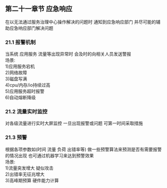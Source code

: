 ## 第二十一章节 应急响应
在以无法通过服务治理中心操作解决的问题时 通知到应急响应部门 并尽可能的辅助应急响应部门解决问题

### 21.1 报警机制
当系统 应用服务 流量等出现异常时 会及时的向相关人员发送警报  
场景:  
1)应用服务宕机  
2)网络故障  
3)磁盘写满  
4)cpu/内存/io持续过高  
5)应用服务超时报警  
6)自动熔断降级  

### 21.2 流量实时监控
对各级流量进行实时大屏监控 一旦出现报警或问题 可第一时间采取措施

### 21.3 预警
根据各项参数如(时间 流量 负荷 出错率等) 做一些预警算法来预测是否有需要报警的情况出现 也可通过机器学习来达到预警效果  
场景:     
1)流量突发增大 疑似攻击  
2)出错率无征兆增大  
3)高峰期预算 硬件能力计算


